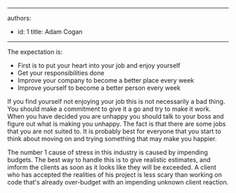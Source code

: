 

---
authors:
  - id: 1
    title: Adam Cogan
---




<span class='intro'>  <p>The expectation is&#58;             </p>
                <ul>
                    <li>First is to put your heart into your job and enjoy yourself</li>
                    <li>Get your responsibilities done</li>
                    <li>Improve your company to become a better place every week</li>
                    <li>Improve yourself to become a better person every week</li>
                </ul> </span>

<p>
                    If you find yourself not enjoying your job this is not necessarily a bad thing.
                    You should make a commitment to give it a go and try to make it work. When you have
                    decided you are unhappy you should talk to your boss and figure out what is making
                    you unhappy. The fact is that there are some jobs that you are not suited to. It
                    is probably best for everyone that you start to think about moving on and trying
                    something that may make you happier.
                </p>
                <p>
                    The number 1 cause of stress in this industry is caused by impending budgets. The
                    best way to handle this is to give realistic estimates, and imform the clients as
                    soon as it looks like they will be exceeded. A client who has accepted the realities
                    of his project is less scary than working on code that's already over-budget with
                    an impending unknown client reaction.
                </p>


